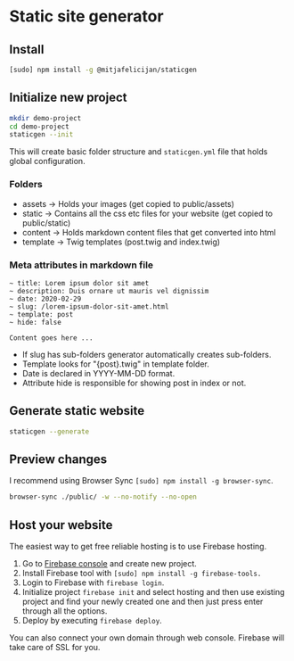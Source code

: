 # Static site generator

## Install

```bash
[sudo] npm install -g @mitjafelicijan/staticgen
```

## Initialize new project

```bash
mkdir demo-project
cd demo-project
staticgen --init
```

This will create basic folder structure and `staticgen.yml` file that holds global configuration.

### Folders

- assets → Holds your images (get copied to public/assets)
- static → Contains all the css etc files for your website (get copied to public/static)
- content → Holds markdown content files that get converted into html
- template → Twig templates (post.twig and index.twig)

### Meta attributes in markdown file

```
~ title: Lorem ipsum dolor sit amet
~ description: Duis ornare ut mauris vel dignissim
~ date: 2020-02-29
~ slug: /lorem-ipsum-dolor-sit-amet.html
~ template: post
~ hide: false

Content goes here ...
```

- If slug has sub-folders generator automatically creates sub-folders.
- Template looks for "{post}.twig" in template folder.
- Date is declared in YYYY-MM-DD format.
- Attribute hide is responsible for showing post in index or not.

## Generate static website

```bash
staticgen --generate
```

## Preview changes

I recommend using Browser Sync `[sudo] npm install -g browser-sync`.

```bash
browser-sync ./public/ -w --no-notify --no-open
```

## Host your website

The easiest way to get free reliable hosting is to use Firebase hosting.

1. Go to [Firebase console](https://console.firebase.google.com/) and create new project.
2. Install Firebase tool with `[sudo] npm install -g firebase-tools.`
3. Login to Firebase with `firebase login`.
4. Initialize project `firebase init` and select hosting and then use existing project and find your newly created one and then just press enter through all the options.
5. Deploy by executing `firebase deploy`.

You can also connect your own domain through web console. Firebase will take care of SSL for you.
